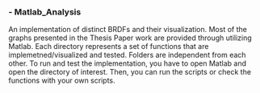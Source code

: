### - Matlab_Analysis
An implementation of distinct BRDFs and their visualization. Most of the graphs presented in the Thesis Paper work are provided through utilizing Matlab. Each directory represents a set of functions that are implemetned/visualized and tested. Folders are independent from each other. To run and test the implementation, you have to open Matlab and open the directory of interest. Then, you can run the scripts or check the functions with your own scripts.



